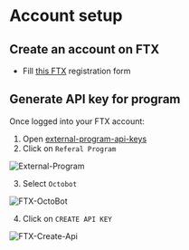 # Account setup

## Create an account on FTX

- Fill [this FTX](https://ftx.com/#a=2525542) registration form

## Generate API key for program

Once logged into your FTX account: 

1. Open [external-program-api-keys](https://ftx.com/external-program-api-keys)
2. Click on `Referal Program`

![External-Program](https://raw.githubusercontent.com/Drakkar-Software/OctoBot/assets/docs/ftx-external-program-button.png)

3. Select `Octobot`

![FTX-OctoBot](https://raw.githubusercontent.com/Drakkar-Software/OctoBot/assets/docs/ftx-OctoBot.png)

4. Click on `CREATE API KEY`

![FTX-Create-Api](https://raw.githubusercontent.com/Drakkar-Software/OctoBot/assets/docs/ftx-create-API.png)
